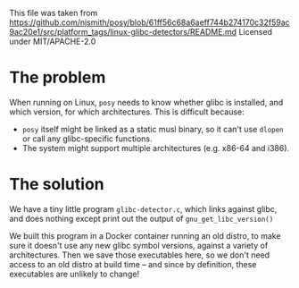 This file was taken from https://github.com/njsmith/posy/blob/61ff56c68a6aeff744b274170c32f59ac9ac20e1/src/platform_tags/linux-glibc-detectors/README.md
Licensed under MIT/APACHE-2.0

# The problem

When running on Linux, `posy` needs to know whether glibc is
installed, and which version, for which architectures. This is
difficult because:

- `posy` itself might be linked as a static musl binary, so it can't
  use `dlopen` or call any glibc-specific functions.
- The system might support multiple architectures (e.g. x86-64 and
  i386).

# The solution

We have a tiny little program `glibc-detector.c`, which links against
glibc, and does nothing except print out the output of `gnu_get_libc_version()`

We built this program in a Docker container running an old distro, to
make sure it doesn't use any new glibc symbol versions, against a
variety of architectures. Then we save those executables here, so we
don't need access to an old distro at build time – and since by
definition, these executables are unlikely to change!
